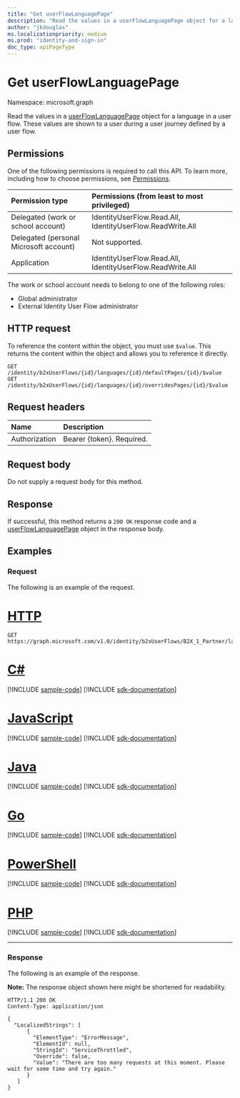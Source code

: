 ```yaml
---
title: "Get userFlowLanguagePage"
description: "Read the values in a userFlowLanguagePage object for a language in a user flow."
author: "jkdouglas"
ms.localizationpriority: medium
ms.prod: "identity-and-sign-in"
doc_type: apiPageType
---
```


# Get userFlowLanguagePage

Namespace: microsoft.graph

Read the values in a [userFlowLanguagePage](../resources/userflowlanguagepage.md) object for a language in a user flow. These values are shown to a user during a user journey defined by a user flow.

## Permissions

One of the following permissions is required to call this API. To learn more, including how to choose permissions, see [Permissions](/graph/permissions-reference).

|Permission type      | Permissions (from least to most privileged)              |
|:--------------------|:---------------------------------------------------------|
|Delegated (work or school account)|IdentityUserFlow.Read.All, IdentityUserFlow.ReadWrite.All|
|Delegated (personal Microsoft account)| Not supported.|
|Application|IdentityUserFlow.Read.All, IdentityUserFlow.ReadWrite.All|

The work or school account needs to belong to one of the following roles:

* Global administrator
* External Identity User Flow administrator

## HTTP request

To reference the content within the object, you must use `$value`. This returns the content within the object and allows you to reference it directly.

<!-- {
  "blockType": "ignored"
}
-->

``` http
GET /identity/b2xUserFlows/{id}/languages/{id}/defaultPages/{id}/$value
GET /identity/b2xUserFlows/{id}/languages/{id}/overridesPages/{id}/$value
```

## Request headers

|Name|Description|
|:---|:---|
|Authorization|Bearer {token}. Required.|

## Request body

Do not supply a request body for this method.

## Response

If successful, this method returns a `200 OK` response code and a [userFlowLanguagePage](../resources/userflowlanguagepage.md) object in the response body.

## Examples

### Request

The following is an example of the request.


# [HTTP](#tab/http)
<!-- {
  "blockType": "request",
  "name": "get_userflowlanguagepage_3",
  "sampleKeys": ["B2X_1_Partner", "en", "idpselections"]
}
-->

``` http
GET https://graph.microsoft.com/v1.0/identity/b2xUserFlows/B2X_1_Partner/languages/en/defaultPages/idpselections/$value
```

# [C#](#tab/csharp)
[!INCLUDE [sample-code](../includes/snippets/csharp/get-userflowlanguagepage-3-csharp-snippets.md)]
[!INCLUDE [sdk-documentation](../includes/snippets/snippets-sdk-documentation-link.md)]

# [JavaScript](#tab/javascript)
[!INCLUDE [sample-code](../includes/snippets/javascript/get-userflowlanguagepage-3-javascript-snippets.md)]
[!INCLUDE [sdk-documentation](../includes/snippets/snippets-sdk-documentation-link.md)]

# [Java](#tab/java)
[!INCLUDE [sample-code](../includes/snippets/java/get-userflowlanguagepage-3-java-snippets.md)]
[!INCLUDE [sdk-documentation](../includes/snippets/snippets-sdk-documentation-link.md)]

# [Go](#tab/go)
[!INCLUDE [sample-code](../includes/snippets/go/get-userflowlanguagepage-3-go-snippets.md)]
[!INCLUDE [sdk-documentation](../includes/snippets/snippets-sdk-documentation-link.md)]

# [PowerShell](#tab/powershell)
[!INCLUDE [sample-code](../includes/snippets/powershell/get-userflowlanguagepage-3-powershell-snippets.md)]
[!INCLUDE [sdk-documentation](../includes/snippets/snippets-sdk-documentation-link.md)]

# [PHP](#tab/php)
[!INCLUDE [sample-code](../includes/snippets/php/get-userflowlanguagepage-3-php-snippets.md)]
[!INCLUDE [sdk-documentation](../includes/snippets/snippets-sdk-documentation-link.md)]

---


### Response

The following is an example of the response.

**Note:** The response object shown here might be shortened for readability.
<!-- {
  "blockType": "response",
  "truncated": true,
  "@odata.type": "microsoft.graph.userFlowLanguagePage"
}
-->

``` http
HTTP/1.1 200 OK
Content-Type: application/json

{
  "LocalizedStrings": [
      {
        "ElementType": "ErrorMessage",
        "ElementId": null,
        "StringId": "ServiceThrottled",
        "Override": false,
        "Value": "There are too many requests at this moment. Please wait for some time and try again."
      }
   ]
}
```
